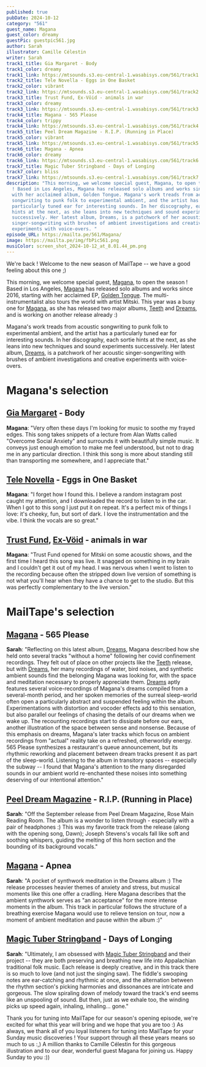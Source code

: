 ```yaml
---
published: true
pubDate: 2024-10-12
category: "561"
guest_name: Magana
guest_color: dreamy
guestPic: guestpic561.jpg
author: Sarah
illustrator: Camille Célestin
writer: Sarah
track1_title: Gia Margaret - Body
track1_color: dreamy
track1_link: https://mtsounds.s3.eu-central-1.wasabisys.com/561/track1.mp3
track2_title: Tele Novella - Eggs in One Basket
track2_color: vibrant
track2_link: https://mtsounds.s3.eu-central-1.wasabisys.com/561/track2.mp3
track3_title: Trust Fund, Ex-Vöid - animals in war
track3_color: dreamy
track3_link: https://mtsounds.s3.eu-central-1.wasabisys.com/561/track3.mp3
track4_title: Magana - 565 Please
track4_color: trippy
track4_link: https://mtsounds.s3.eu-central-1.wasabisys.com/561/track4.mp3
track5_title: Peel Dream Magazine - R.I.P. (Running in Place)
track5_color: vibrant
track5_link: https://mtsounds.s3.eu-central-1.wasabisys.com/561/track5.mp3
track6_title: Magana - Apnea
track6_color: dreamy
track6_link: https://mtsounds.s3.eu-central-1.wasabisys.com/561/track6.mp3
track7_title: Magic Tuber Stringband - Days of Longing
track7_color: bliss
track7_link: https://mtsounds.s3.eu-central-1.wasabisys.com/561/track7.mp3
description: "This morning, we welcome special guest, Magana, to open the season
  ! Based in Los Angeles, Magana has released solo albums and works since 2016,
  with her acclaimed album, Golden Tongue. Magana's work treads from acoustic
  songwriting to punk folk to experimental ambient, and the artist has a
  particularly tuned ear for interesting sounds. In her discography, each sortie
  hints at the next, as she leans into new techniques and sound experiments
  successively. Her latest album, Dreams, is a patchwork of her acoustic
  singer-songwriting with brushes of ambient investigations and creative
  experiments with voice-overs. "
episode_URL: https://mailta.pe/561/Magana/
image: https://mailta.pe/img/fbPic561.png
musiColor: screen_shot_2024-10-12_at_8.01.44_pm.png
---
```

We're back ! Welcome to the new season of MailTape -- we have a good feeling about this one ;)

This morning, we welcome special guest, [Magana](https://maganarama.bandcamp.com/), to open the season ! Based in Los Angeles, [Magana](https://maganarama.bandcamp.com/) has released solo albums and works since 2016, starting with her acclaimed EP, [Golden Tongue](https://maganarama.bandcamp.com/album/golden-tongue-ep). The multi-instrumentalist also tours the world with artist Mitski. This year was a busy one for [Magana](https://maganarama.bandcamp.com/), as she has released two major albums, [Teeth](https://maganarama.bandcamp.com/album/teeth) and [Dreams](https://handdrawnhand.bandcamp.com/album/dreams), and is working on another release already :) 

Magana's work treads from acoustic songwriting to punk folk to experimental ambient, and the artist has a particularly tuned ear for interesting sounds. In her discography, each sortie hints at the next, as she leans into new techniques and sound experiments successively. Her latest album, [Dreams](https://handdrawnhand.bandcamp.com/album/dreams), is a patchwork of her acoustic singer-songwriting with brushes of ambient investigations and creative experiments with voice-overs. 

# Magana's selection

## [Gia Margaret](https://giamargaret.bandcamp.com/album/mia-gargaret) - Body

**Magana**: "Very often these days I'm looking for music to soothe my frayed edges. This song takes snippets of a lecture from Alan Watts called "Overcome Social Anxiety" and surrounds it with beautifully simple music. It conveys just enough emotion to make me feel understood, but not to drag me in any particular direction. I think this song is more about standing still than transporting me somewhere, and I appreciate that." 

## [Tele Novella](https://telenovella.bandcamp.com/music) - Eggs in One Basket

**Magana**: "I forget how I found this. I believe a random instagram post caught my attention, and I downloaded the record to listen to in the car. When I got to this song I just put it on repeat. It's a perfect mix of things I love: it's cheeky, fun, but sort of dark. I love the instrumentation and the vibe. I think the vocals are so great." 

## [Trust Fund](https://trustfund.bandcamp.com/), [Ex-Vöid](https://ex-void.bandcamp.com/album/in-love-again) - animals in war

**Magana**: "Trust Fund opened for Mitski on some acoustic shows, and the first time I heard this song was live. It snagged on something in my brain and I couldn't get it out of my head. I was nervous when I went to listen to the recording because often the stripped down live version of something is not what you'll hear when they have a chance to get to the studio. But this was perfectly complementary to the live version." 

# MailTape's selection

## [Magana](https://maganarama.bandcamp.com/) - 565 Please

**Sarah**: "Reflecting on this latest album, [Dreams](https://handdrawnhand.bandcamp.com/album/dreams), Magana described how she held onto several tracks "without a home" following her covid confinement recordings. They felt out of place on other projects like the [Teeth](https://maganarama.bandcamp.com/album/teeth) release, but with [Dreams](https://handdrawnhand.bandcamp.com/album/dreams), her many recordings of water, bird noises, and synthetic ambient sounds find the belonging Magana was looking for, with the space and meditation necessary to properly appreciate them. [Dreams](https://handdrawnhand.bandcamp.com/album/dreams) aptly features several voice-recordings of Magana's dreams compiled from a several-month period, and her spoken memories of the surreal sleep-world often open a particularly abstract and suspended feeling within the album. Experimentations with distortion and vocoder effects add to this sensation, but also parallel our feelings of chasing the details of our dreams when we wake up. The recounting recordings start to dissipate before our ears, another illustration of the space between sense and nonsense. Because of this emphasis on dreams, Magana's later tracks which focus on ambient recordings from "actual" reality take on a refreshed, otherworldly energy. 565 Please synthesizes a restaurant's queue announcement, but its rhythmic reworking and placement between dream tracks present it as part of the sleep-world. Listening to the album in transitory spaces -- especially the subway -- I found that Magana's attention to the many disregarded sounds in our ambient world re-enchanted these noises into something deserving of our intentional attention."

## [Peel Dream Magazine](https://peeldreammagazine.bandcamp.com/) - R.I.P. (Running in Place)

**Sarah**: "Off the September release from Peel Dream Magazine, Rose Main Reading Room. The album is a wonder to listen through - especially with a pair of headphones :) This was my favorite track from the release (along with the opening song, Dawn); Joseph Stevens's vocals fall like soft and soothing whispers, guiding the melting of this horn section and the bounding of its background vocals."

## [Magana](https://maganarama.bandcamp.com/) - Apnea

**Sarah**: "A pocket of synthwork meditation in the Dreams album :) The release processes heavier themes of anxiety and stress, but musical moments like this one offer a cradling. Here Magana describes that the ambient synthwork serves as "an acceptance" for the more intense moments in the album. This track in particular follows the structure of a breathing exercise Magana would use to relieve tension on tour, now a moment of ambient meditation and pause within the album :)"

## [Magic Tuber Stringband](https://magictuberstringband.bandcamp.com/album/needlefall) - Days of Longing

**Sarah**: "Ultimately, I am obsessed with [Magic Tuber Stringband](https://magictuberstringband.bandcamp.com/album/needlefall) and their project -- they are both preserving and breathing new life into Appalachian traditional folk music. Each release is deeply creative, and in this track there is so much to love (and not just the singing saw). The fiddle's swooping notes are ear-catching and rhythmic at once, and the alternation between the rhythm section's picking harmonies and dissonances are intricate and gorgeous. The slow spiraling down of melody toward the track's end seems like an unspooling of sound. But then, just as we exhale too, the winding picks up speed again, inhaling, inhaling... gone."

Thank you for tuning into MailTape for our season's opening episode, we're excited for what this year will bring and we hope that you are too :) As always, we thank all of you loyal listeners for tuning into MailTape for your Sunday music discoveries ! Your support through all these years means so much to us :,) A million thanks to Camille Célestin for this gorgeous illustration and to our dear, wonderful guest Magana for joining us. Happy Sunday to you :))
